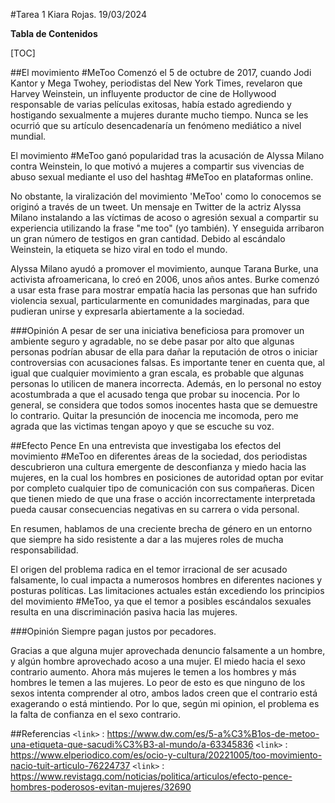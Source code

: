 #Tarea 1
Kiara Rojas.
19/03/2024

**Tabla de Contenidos**

[TOC]


##El movimiento #MeToo
Comenzó el 5 de octubre de 2017, cuando Jodi Kantor y Mega Twohey, periodistas del New York Times, revelaron que Harvey Weinstein, un influyente productor de cine de Hollywood responsable de varias películas exitosas, había estado agrediendo y hostigando sexualmente a mujeres durante mucho tiempo. Nunca se les ocurrió que su artículo desencadenaría un fenómeno mediático a nivel mundial. 

El movimiento #MeToo ganó popularidad tras la acusación de Alyssa Milano contra Weinstein, lo que motivó a mujeres a compartir sus vivencias de abuso sexual mediante el uso del hashtag #MeToo en plataformas online. 

No obstante, la viralización del movimiento 'MeToo' como lo conocemos se originó a través de un tweet. Un mensaje en Twitter de la actriz Alyssa Milano instalando a las víctimas de acoso o agresión sexual a compartir su experiencia utilizando la frase "me too" (yo también). Y enseguida arribaron un gran número de testigos en gran cantidad. 
Debido al escándalo Weinstein, la etiqueta se hizo viral en todo el mundo. 

Alyssa Milano ayudó a promover el movimiento, aunque Tarana Burke, una activista afroamericana, lo creó en 2006, unos años antes. Burke comenzó a usar esta frase para mostrar empatía hacia las personas que han sufrido violencia sexual, particularmente en comunidades marginadas, para que pudieran unirse y expresarla abiertamente a la sociedad. 

###Opinión
A pesar de ser una iniciativa beneficiosa para promover un ambiente seguro y agradable, no se debe pasar por alto que algunas personas podrían abusar de ella para dañar la reputación de otros o iniciar controversias con acusaciones falsas. Es importante tener en cuenta que, al igual que cualquier movimiento a gran escala, es probable que algunas personas lo utilicen de manera incorrecta. Además, en lo personal no estoy acostumbrada a que el acusado tenga que probar su inocencia. Por lo general, se considera que todos somos inocentes hasta que se demuestre lo contrario. Quitar la presunción de inocencia me incomoda, pero me agrada que las victimas tengan apoyo y que se escuche su voz.


##Efecto Pence
En una entrevista que investigaba los efectos del movimiento #MeToo en diferentes áreas de la sociedad, dos periodistas descubrieron una cultura emergente de desconfianza y miedo hacia las mujeres, en la cual los hombres en posiciones de autoridad optan por evitar por completo cualquier tipo de comunicación con sus compañeras. Dicen que tienen miedo de que una frase o acción incorrectamente interpretada pueda causar consecuencias negativas en su carrera o vida personal. 

En resumen, hablamos de una creciente brecha de género en un entorno que siempre ha sido resistente a dar a las mujeres roles de mucha responsabilidad. 

El origen del problema radica en el temor irracional de ser acusado falsamente, lo cual impacta a numerosos hombres en diferentes naciones y posturas políticas. Las limitaciones actuales están excediendo los principios del movimiento #MeToo, ya que el temor a posibles escándalos sexuales resulta en una discriminación pasiva hacia las mujeres. 

###Opinión
Siempre pagan justos por pecadores.  

Gracias a que alguna mujer aprovechada denuncio falsamente a un hombre, y algún hombre aprovechado acoso a una mujer. El miedo hacia el sexo contrario aumento. Ahora más mujeres le temen a los hombres y más hombres le temen a las mujeres. Lo peor de esto es que ninguno de los sexos intenta comprender al otro, ambos lados creen que el contrario está exagerando o está mintiendo. Por lo que, según mi opinion, el problema es la falta de confianza en el sexo contrario.

##Referencias
`<link>` : <https://www.dw.com/es/5-a%C3%B1os-de-metoo-una-etiqueta-que-sacudi%C3%B3-al-mundo/a-63345836>
`<link>` : <https://www.elperiodico.com/es/ocio-y-cultura/20221005/too-movimiento-nacio-tuit-articulo-76224737>
`<link>` : <https://www.revistagq.com/noticias/politica/articulos/efecto-pence-hombres-poderosos-evitan-mujeres/32690>
